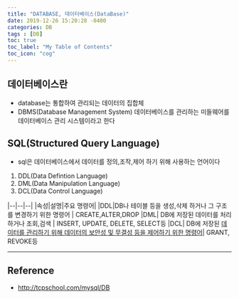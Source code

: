 ```yaml
---
title: "DATABASE, 데이터베이스(DataBase)"
date: 2019-12-26 15:20:28 -0400
categories: DB
tags : [DB]
toc: true
toc_label: "My Table of Contents"
toc_icon: "cog"
---
```


## 데이터베이스란
- database는 통합하여 관리되는 데이터의 집합체
- DBMS(Database Management System) 데이터베이스를 관리하는 미들웨어를 데이터베이스 관리 시스템이라고 한다

## SQL(Structured Query Language)
- sql은 데이터베이스에서 데이터를 정의,조작,제어 하기 위해 사용하는 언어이다
1. DDL(Data Defintion Language)
2. DML(Data Manipulation Language)
3. DCL(Data Control Language)

|--|--|--|
|속성|설명|주요 명령어|
|DDL|DB나 테이블 등을 생성,삭제 하거나 그 구조를 변경하기 위한 명령어 | CREATE,ALTER,DROP
|DML| DB에 저장된 데이터를 처리하거나 조회,검색 | INSERT, UPDATE, DELETE, SELECT등
|DCL| DB에 저장된 <u>데이터를 관리하기 위해 데이터의 보안성 및 무결성 등을 제어하기 위한 명령어</u>| GRANT, REVOKE등

---
## Reference
- <http://tcpschool.com/mysql/DB>
